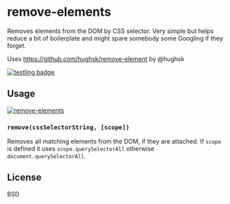 # remove-elements 

Removes elements from the DOM by CSS selector. Very simple but helps reduce a bit of
boilerplate and might spare somebody some Googling if they forget.

Uses https://github.com/hughsk/remove-element by @hughsk

[![testling badge](https://ci.testling.com/maxogden/remove-elements.png)](https://ci.testling.com/maxogden/remove-elements)

## Usage

[![remove-elements](https://nodei.co/npm/remove-elements.png)](https://nodei.co/npm/remove-elements)

### `remove(cssSelectorString, [scope])`

Removes all matching elements from the DOM, if they are attached.
If `scope` is defined it uses `scope.querySelectorAll` otherwise `document.querySelectorAll`.

## License

BSD
